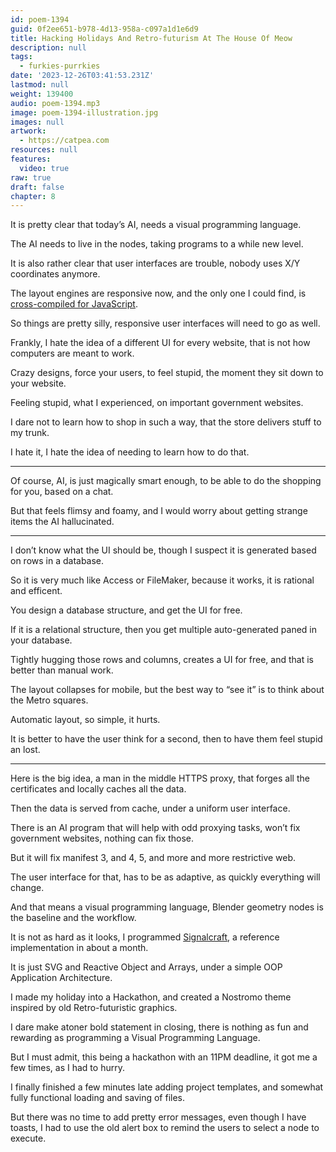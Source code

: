 ```yaml
---
id: poem-1394
guid: 0f2ee651-b978-4d13-958a-c097a1d1e6d9
title: Hacking Holidays And Retro-futurism At The House Of Meow
description: null
tags:
  - furkies-purrkies
date: '2023-12-26T03:41:53.231Z'
lastmod: null
weight: 139400
audio: poem-1394.mp3
image: poem-1394-illustration.jpg
images: null
artwork:
  - https://catpea.com
resources: null
features:
  video: true
raw: true
draft: false
chapter: 8
---
```


It is pretty clear that today’s AI,
needs a visual programming language.

The AI needs to live in the nodes,
taking programs to a while new level.

It is also rather clear that user interfaces are trouble,
nobody uses X/Y coordinates anymore.

The layout engines are responsive now,
and the only one I could find, is [cross-compiled for JavaScript][1].

So things are pretty silly,
responsive user interfaces will need to go as well.

Frankly, I hate the idea of a different UI for every website,
that is not how computers are meant to work.

Crazy designs, force your users,
to feel stupid, the moment they sit down to your website.

Feeling stupid, what I experienced,
on important government websites.

I dare not to learn how to shop in such a way,
that the store delivers stuff to my trunk.

I hate it,
I hate the idea of needing to learn how to do that.

---

Of course, AI, is just magically smart enough,
to be able to do the shopping for you, based on a chat.

But that feels flimsy and foamy,
and I would worry about getting strange items the AI hallucinated.

---

I don’t know what the UI should be,
though I suspect it is generated based on rows in a database.

So it is very much like Access or FileMaker,
because it works, it is rational and efficent.

You design a database structure,
and get the UI for free.

If it is a relational structure,
then you get multiple auto-generated paned in your database.

Tightly hugging those rows and columns,
creates a UI for free, and that is better than manual work.

The layout collapses for mobile,
but the best way to “see it” is to think about the Metro squares.

Automatic layout, so simple,
it hurts.

It is better to have the user think for a second,
then to have them feel stupid an lost.

---

Here is the big idea, a man in the middle HTTPS proxy,
that forges all the certificates and locally caches all the data.

Then the data is served from cache,
under a uniform user interface.

There is an AI program that will help with odd proxying tasks,
won’t fix government websites, nothing can fix those.

But it will fix manifest 3, and 4, 5,
and more and more restrictive web.

The user interface for that, has to be as adaptive,
as quickly everything will change.

And that means a visual programming language,
Blender geometry nodes is the baseline and the workflow.

It is not as hard as it looks, I programmed [Signalcraft][2],
a reference implementation in about a month.

It is just SVG and Reactive Object and Arrays,
under a simple OOP Application Architecture.

I made my holiday into a Hackathon,
and created a Nostromo theme inspired by old Retro-futuristic graphics.

I dare make atoner bold statement in closing,
there is nothing as fun and rewarding as programming a Visual Programming Language.

But I must admit, this being a hackathon with an 11PM deadline,
it got me a few times, as I had to hurry.

I finally finished a few minutes late adding project templates,
and somewhat fully functional loading and saving of files.

But there was no time to add pretty error messages, even though I have toasts,
I had to use the old alert box to remind the users to select a node to execute.

[1]: https://github.com/facebook/yoga
[2]: https://catpea.github.io/signalcraft/
